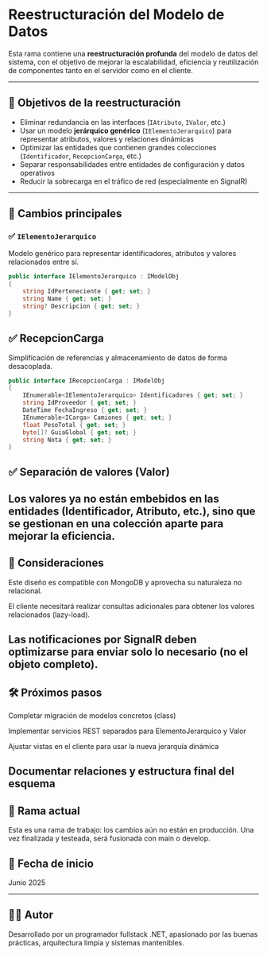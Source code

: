 # Reestructuración del Modelo de Datos

Esta rama contiene una **reestructuración profunda** del modelo de datos del sistema, con el objetivo de mejorar la escalabilidad, eficiencia y reutilización de componentes tanto en el servidor como en el cliente.

---

## 🔄 Objetivos de la reestructuración

- Eliminar redundancia en las interfaces (`IAtributo`, `IValor`, etc.)
- Usar un modelo **jerárquico genérico** (`IElementoJerarquico`) para representar atributos, valores y relaciones dinámicas
- Optimizar las entidades que contienen grandes colecciones (`Identificador`, `RecepcionCarga`, etc.)
- Separar responsabilidades entre entidades de configuración y datos operativos
- Reducir la sobrecarga en el tráfico de red (especialmente en SignalR)

---

## 🧩 Cambios principales

### ✅ `IElementoJerarquico`

Modelo genérico para representar identificadores, atributos y valores relacionados entre sí.

```csharp
public interface IElementoJerarquico : IModelObj
{
    string IdPerteneciente { get; set; }
    string Name { get; set; }
    string? Descripcion { get; set; }
}
```
## ✅ RecepcionCarga
Simplificación de referencias y almacenamiento de datos de forma desacoplada.

```csharp
public interface IRecepcionCarga : IModelObj
{
    IEnumerable<IElementoJerarquico> Identificadores { get; set; }
    string IdProveedor { get; set; }
    DateTime FechaIngreso { get; set; }
    IEnumerable<ICarga> Camiones { get; set; }
    float PesoTotal { get; set; }
    byte[]? GuiaGlobal { get; set; }
    string Nota { get; set; }
}
```
## ✅ Separación de valores (Valor)
Los valores ya no están embebidos en las entidades (Identificador, Atributo, etc.), sino que se gestionan en una colección aparte para mejorar la eficiencia.
---
## 🧠 Consideraciones
Este diseño es compatible con MongoDB y aprovecha su naturaleza no relacional.

El cliente necesitará realizar consultas adicionales para obtener los valores relacionados (lazy-load).

Las notificaciones por SignalR deben optimizarse para enviar solo lo necesario (no el objeto completo).
---
## 🛠️ Próximos pasos
Completar migración de modelos concretos (class)

Implementar servicios REST separados para ElementoJerarquico y Valor

Ajustar vistas en el cliente para usar la nueva jerarquía dinámica

Documentar relaciones y estructura final del esquema
---
## 📂 Rama actual
Esta es una rama de trabajo: los cambios aún no están en producción.
Una vez finalizada y testeada, será fusionada con main o develop.

## 📅 Fecha de inicio
Junio 2025


---

## 🧑‍💻 Autor

Desarrollado por un programador fullstack .NET, apasionado por las buenas prácticas, arquitectura limpia y sistemas mantenibles.
